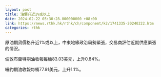 ```yaml
---
layout: post
title: 油價升近1%或以上
date: 2024-02-22 05:30:28.000000000 +08:00
link: https://news.rthk.hk/rthk/ch/component/k2/1741335-20240222.htm
categories: rthk
---
```


原油期貨價格升近1%或以上，中東地緣政治局勢緊張，交易商評估近期供應緊張的情況。

倫敦布蘭特期油收報每桶83.03美元，上升0.84%。

紐約期油收報每桶77.91美元，上升1.1%。
